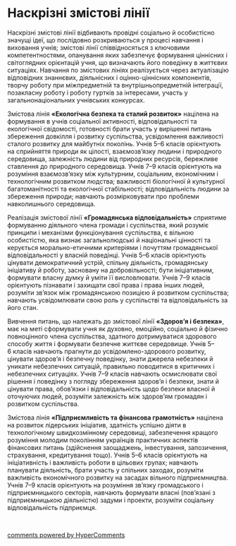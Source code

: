 <div id="hypercomments_widget" class="js-hypercomments-widget invisible"></div>

Наскрізні змістові лінії
=============================================

<p>Наскрізні змістові лінії відбивають провідні соціально й особистісно значущі ідеї, що послідовно розкриваються у процесі навчання і виховання учнів; змістові лінії співвідносяться з ключовими компетентностями, опанування яких забезпечує формування ціннісних і світоглядних орієнтацій учня, що визначають його поведінку в життєвих ситуаціях. Навчання по змістових лініях реалізується через актуалізацію відповідних знаннєвих, діяльнісних і оцінно-ціннісних компонентів, творчу роботу при міжпредметній та внутрішньопредметній інтеграції, позакласну роботу і роботу гуртків за інтересами, участь у загальнонаціональних учнівських конкурсах.</p>
<p>Змістова лінія <strong>&laquo;Екологічна безпека та сталий розвиток&raquo;</strong> націлена на формування в учнів соціальної активності, відповідальності та екологічної свідомості, готовності брати участь у вирішенні питань збереження довкілля і розвитку суспільства, усвідомлення важливості сталого розвитку для майбутніх поколінь. Учнів 5&ndash;6&nbsp;класів орієнтують на сприйняття природи як цілості, взаємозв&rsquo;язку людини і природного середовища, залежність людини від природних ресурсів, бережливе ставлення до природного середовища. Учнів 7&ndash;9&nbsp;класів орієнтують на розуміння взаємозв&rsquo;язку між культурним, соціальним, економічним і технологічним розвитком людства; важливості біологічної й культурної багатоманітності та екологічної стабільності; відповідальність людини за збереження природи; навчають розмірковувати про проблеми навколишнього середовища.</p>
<p>Реалізація змістової лінії <strong>&laquo;Громадянська відповідальність&raquo;</strong> сприятиме формуванню діяльного члена громади і суспільства, який розуміє принципи і механізми функціонування суспільства, є вільною особистістю, яка визнає загальнолюдські й національні цінності та керується морально-етичними критеріями і почуттям громадянської відповідальності у власній поведінці. Учнів 5&ndash;6 класів орієнтують цінувати демократичний устрій, спільну діяльність, громадянську ініціативу й роботу, засновану на добровільності; бути ініціативним, формувати власну думку й уміти її висловлювати. Учнів 7&ndash;9 класів орієнтують пізнавати і захищати свої права і права інших людей, розуміти зв&rsquo;язок між громадянською позицією й розвитком суспільства; навчають усвідомлювати свою роль у суспільстві та відповідальність за його стан.</p>
<p>Вивчення питань, що належать до змістової лінії <strong>&laquo;Здоров&rsquo;я і безпека&raquo;</strong>, має на меті сформувати учня як духовно, емоційно, соціально й фізично повноцінного члена суспільства, здатного дотримуватися здорового способу життя і формувати безпечне життєве середовище. Учнів 5&ndash;6&nbsp;класів навчають прагнути до усвідомлено-здорового розвитку, цінувати здоров&rsquo;я і безпечну поведінку, знати джерела небезпеки й уникати небезпечних ситуацій, правильно поводитися в критичних і небезпечних ситуаціях. Учнів 7&ndash;9&nbsp;класів навчають осмислювати свої рішення і поведінку з погляду збереження здоров&rsquo;я і безпеки, знати й цінувати права, обов&rsquo;язки і відповідальність щодо безпеки власної й оточуючих людей, розуміти залежність між здоров&rsquo;ям громадян і розвитком суспільства.</p>
<p>Змістова лінія <strong>&laquo;Підприємливість та фінансова грамотність&raquo;</strong> націлена на розвиток лідерських ініціатив, здатність успішно діяти в технологічному швидкозмінному середовищі, забезпечення кращого розуміння молодим поколінням українців практичних аспектів фінансових питань (здійснення заощаджень, інвестування, запозичення, страхування, кредитування тощо). Учнів 5&ndash;6&nbsp;класів орієнтують на ініціативність і важливість роботи в цільових групах; навчають планувати діяльність, брати участь у спільних заходах, розуміти важливість економічного розвитку на засадах вільного підприємництва. Учнів 7&ndash;9&nbsp;класів орієнтують на розуміння зв&rsquo;язку громадського і підприємницького секторів, навчають формувати власні (пов&rsquo;язані з підприємницькою діяльністю) задуми і проекти, розуміти соціальну відповідальність підприємця.</p>
<p>&nbsp;</p>

<div class="js-hypercomments-container">
<a href="http://hypercomments.com" class="hc-link" title="comments widget">comments powered by HyperComments</a>
</div>
